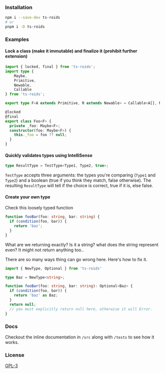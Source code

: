 ### Installation 
```bash
npm i --save-dev ts-roids
# or 
pnpm i -D ts-roids 
```

### Examples
#### Lock a class (make it immutable) and finalize it (prohibit further extension)
```ts
import { locked, final } from 'ts-roids';
import type { 
    Maybe,
    Primitive,
    Newable,
    Callable
} from 'ts-roids';

export type F<A extends Primitive, R extends Newable> = Callable<A[], R>;

@locked
@final
export class Foo<F> {
  private _foo: Maybe<F>;
  constructor(foo: Maybe<F>) {
    this._foo = foo ?? null;
  }
}
```
#### Quickly validates types using IntelliSense
```typescript 
type ResultType = TestType<Type1, Type2, true>;
```
``TestType`` accepts three arguments: the types you're comparing (``Type1`` and ``Type2``) and a boolean (true if you think they match, false otherwise). The resulting ``ResultType`` will tell if the choice is correct, true if it is, else false.
#### Create your own type 
Check this loosely typed function
```typescript 
function fooBar(foo: string, bar: string) {
  if (condition(foo, bar)) {
    return 'baz';
  }
}
```
What are we returning exactly? Is it a string? what does the string represent even? 
It might not return anything too..

There are so many ways thing can go wrong here. 
Here's how to fix it.
```typescript 
import { NewType, Optional } from 'ts-roids' 

type Baz = NewType<string>;

function fooBar(foo: string, bar: string): Optional<Baz> {
  if (condition(foo, bar)) {
    return 'baz' as Baz;
  }
  return null; 
  // you must explicitly return null here, otherwise it will Error.
}
```
### Docs
Checkout the inline documentation in `/src` along with `/tests` to see how it works.
### License 
[GPL-3](/LICENSE)